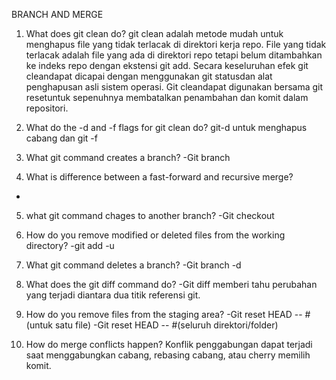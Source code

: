 BRANCH AND MERGE

1. What does git clean do?
git clean adalah metode mudah untuk menghapus file yang tidak terlacak di direktori kerja repo. 
File yang tidak terlacak adalah file yang ada di direktori repo tetapi belum ditambahkan ke indeks repo dengan ekstensi git add. 
Secara keseluruhan efek git cleandapat dicapai dengan menggunakan git statusdan alat penghapusan asli sistem operasi. 
Git cleandapat digunakan bersama git resetuntuk sepenuhnya membatalkan penambahan dan komit dalam repositori.


2. What do the -d and -f flags for git clean do?
git-d untuk menghapus cabang dan git -f 

3. What git command creates a branch?
-Git branch

4. What is difference between a fast-forward and recursive merge?
-

5. what git command chages to another branch?
-Git checkout

6. How do you remove modified or deleted files from the working directory?
-git add -u

7. What git command deletes a branch?
-Git branch -d

8. What does the git diff command do?
-Git diff memberi tahu perubahan yang terjadi diantara dua titik referensi git.

9. How do you remove files from the staging area?
-Git reset HEAD --<file> #(untuk satu file)
-Git reset HEAD --<directoryName> #(seluruh direktori/folder)


10. How do  merge conflicts happen?
Konflik penggabungan dapat terjadi saat menggabungkan cabang, rebasing cabang, atau cherry memilih komit.
